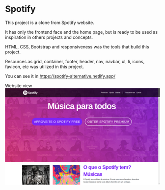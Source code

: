 # Spotify

This project is a clone from Spotify website.

It has only the frontend face and the home page, but is ready to be used as inspiration in others projects and concepts.

HTML, CSS, Bootstrap and responsiveness was the tools that build this project.

Resources as grid, container, footer, header, nav, navbar, ul, li, icons, favicon, etc was utilized in this project. 

You can see it in https://spotify-alternative.netlify.app/

Website view
![](spotify-website-view.png)
